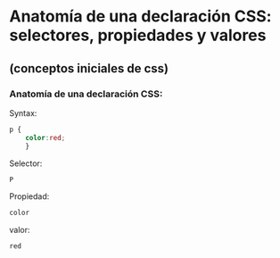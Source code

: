 # Anatomía de una declaración CSS: selectores, propiedades y valores 
## (conceptos iniciales de css)

### Anatomía de una declaración CSS:
Syntax:
```css 
p {
	color:red;
	} 
```
Selector:
```css
P 
```
Propiedad:
```css
color 
```
valor:
```css
red 
```
